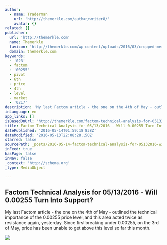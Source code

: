 ```yaml
---
author:
  - name: Traderman
    url: 'http://themerkle.com/author/writer8/'
    avatar: {}
related: []
publisher:
  url: 'http://themerkle.com'
  name: Themerkle
  favicon: 'http://themerkle.com/wp-content/uploads/2016/03/cropped-merkle-white-1-192x192.png'
  domain: themerkle.com
keywords:
  - '023'
  - factom
  - '00255'
  - pivot
  - 6th
  - price
  - 4th
  - level
  - market
  - '0217'
description: 'My last Factom article - the one on the 4th of May - outlined the technical importance of the 0.00255 price level, and this area acted twice as resistance again, yesterday. Since first breaking under 0.00255, on the 3rd of May, price has been unable to get above this level so far this month.'
inLanguage: en
app_links: []
isBasedOnUrl: 'http://themerkle.com/factom-technical-analysis-for-05132016-will-0-00255-turn-into-support/'
title: Factom Technical Analysis for 05/13/2016 - Will 0.00255 Turn Into Support?
datePublished: '2016-05-14T01:59:18.838Z'
dateModified: '2016-05-13T22:08:28.150Z'
starred: false
sourcePath: _posts/2016-05-14-factom-technical-analysis-for-05132016-will-000255-turn.md
inFeed: true
hasPage: false
inNav: false
_context: 'http://schema.org'
_type: MediaObject

---
```

<article style=""><h1>Factom Technical Analysis for 05/13/2016 - Will 0.00255 Turn Into Support?</h1><p>My last Factom article - the one on the 4th of May - outlined the technical importance of the 0.00255 price level, and this area acted twice as resistance again, yesterday. Since first breaking under 0.00255, on the 3rd of May, price has been unable to get above this level so far this month.</p><img src="http://themerkle.com/wp-content/uploads/2016/05/Factom-technical-analysis-May13.png" /></article>
